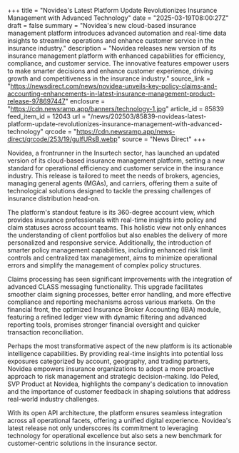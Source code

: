+++
title = "Novidea's Latest Platform Update Revolutionizes Insurance Management with Advanced Technology"
date = "2025-03-19T08:00:27Z"
draft = false
summary = "Novidea's new cloud-based insurance management platform introduces advanced automation and real-time data insights to streamline operations and enhance customer service in the insurance industry."
description = "Novidea releases new version of its insurance management platform with enhanced capabilities for efficiency, compliance, and customer service. The innovative features empower users to make smarter decisions and enhance customer experience, driving growth and competitiveness in the insurance industry."
source_link = "https://newsdirect.com/news/novidea-unveils-key-policy-claims-and-accounting-enhancements-in-latest-insurance-management-product-release-978697447"
enclosure = "https://cdn.newsramp.app/banners/technology-1.jpg"
article_id = 85839
feed_item_id = 12043
url = "/news/202503/85839-novideas-latest-platform-update-revolutionizes-insurance-management-with-advanced-technology"
qrcode = "https://cdn.newsramp.app/news-direct/qrcode/253/19/gulfURsB.webp"
source = "News Direct"
+++

<p>Novidea, a frontrunner in the Insurtech sector, has launched an updated version of its cloud-based insurance management platform, setting a new standard for operational efficiency and customer service in the insurance industry. This release is tailored to meet the needs of brokers, agencies, managing general agents (MGAs), and carriers, offering them a suite of technological solutions designed to tackle the pressing challenges of insurance distribution head-on.</p><p>The platform's standout feature is its 360-degree account view, which provides insurance professionals with real-time insights into policy and claim statuses across account teams. This holistic view not only enhances the understanding of client portfolios but also enables the delivery of more personalized and responsive service. Additionally, the introduction of smarter policy management capabilities, including enhanced risk limit controls and centralized tax management, aims to minimize operational errors and simplify the management of complex policy structures.</p><p>Claims processing has seen significant improvements with the integration of advanced CLASS messaging functionality. This upgrade facilitates smoother claim signing processes, better error handling, and more effective compliance and reporting mechanisms across various markets. On the financial front, the optimized Insurance Broker Accounting (IBA) module, featuring a refined ledger view with dynamic filtering and advanced reporting tools, promises stronger financial oversight and quicker transaction reconciliation.</p><p>Perhaps the most transformative aspect of the new platform is its actionable intelligence capabilities. By providing real-time insights into potential loss exposures categorized by account, geography, and trading partners, Novidea empowers insurance organizations to adopt a more proactive approach to risk management and strategic decision-making. Ido Peled, SVP Product at Novidea, highlights the company's dedication to innovation and the importance of customer feedback in shaping solutions that address real-world industry challenges.</p><p>With its open API architecture, the platform ensures seamless integration across all operational facets, offering a unified digital experience. Novidea's latest release not only underscores its commitment to leveraging technology for operational excellence but also sets a new benchmark for customer-centric solutions in the insurance sector.</p>